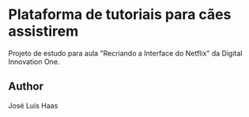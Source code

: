 # Plataforma de tutoriais para cães assistirem

Projeto de estudo para aula "Recriando a Interface do Netflix" da Digital Innovation One.


## Author
José Luís Haas
